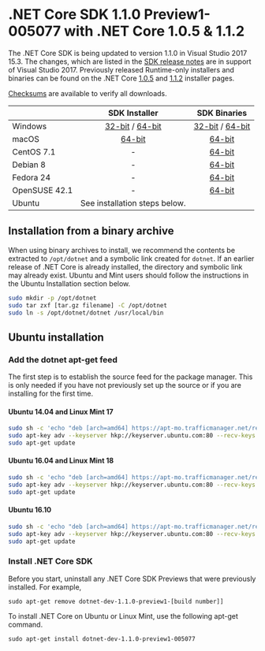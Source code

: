 # .NET Core SDK 1.1.0 Preview1-005077 with .NET Core 1.0.5 & 1.1.2

The .NET Core SDK is being updated to version 1.1.0 in Visual Studio 2017 15.3. The changes, which are listed in the [SDK release notes](https://github.com/dotnet/cli/releases/tag/v1.1.0-preview1-005077) are in support of Visual Studio 2017. Previously released Runtime-only installers and binaries can be found on the .NET Core [1.0.5](1.0.5-download.md) and [1.1.2](1.1.2-download.md) installer pages.

[Checksums](https://dotnetcli.blob.core.windows.net/dotnet/checksums/sdk-1.1.0-preview1-005077-SHA.txt) are available to verify all downloads.

|                         | SDK Installer                                                                                                        | SDK Binaries                                             |
| ----------------------- | :----------------------------------------------:                                                                     | :----------------------------------------------:         |
| Windows                 | [32-bit](https://download.microsoft.com/download/0/A/4/0A4563C2-B51F-49E5-BDAC-EE13566F1891/dotnet-dev-win-x86.1.1.0-preview1-005077.exe) / [64-bit](https://download.microsoft.com/download/0/A/4/0A4563C2-B51F-49E5-BDAC-EE13566F1891/dotnet-dev-win-x64.1.1.0-preview1-005077.exe)  | [32-bit](https://download.microsoft.com/download/3/5/C/35CD1308-BACB-4205-B998-3477F9EF5D0C/dotnet-dev-win-x86.1.1.0-preview1-005077.zip) / [64-bit](https://download.microsoft.com/download/3/5/C/35CD1308-BACB-4205-B998-3477F9EF5D0C/dotnet-dev-win-x64.1.1.0-preview1-005077.zip)
| macOS                   | [64-bit](https://download.microsoft.com/download/0/A/4/0A4563C2-B51F-49E5-BDAC-EE13566F1891/dotnet-dev-osx-x64.1.1.0-preview1-005077.pkg)                                                             | [64-bit](https://download.microsoft.com/download/3/5/C/35CD1308-BACB-4205-B998-3477F9EF5D0C/dotnet-dev-osx-x64.1.1.0-preview1-005077.tar.gz) |
| CentOS 7.1              | -                                                                                                                    | [64-bit](https://download.microsoft.com/download/3/5/C/35CD1308-BACB-4205-B998-3477F9EF5D0C/dotnet-dev-centos-x64.1.1.0-preview1-005077.tar.gz) |
| Debian 8                | -                                                                                                                    | [64-bit](https://download.microsoft.com/download/3/5/C/35CD1308-BACB-4205-B998-3477F9EF5D0C/dotnet-dev-debian-x64.1.1.0-preview1-005077.tar.gz) |
| Fedora 24               | -                                                                                                                    | [64-bit](https://download.microsoft.com/download/3/5/C/35CD1308-BACB-4205-B998-3477F9EF5D0C/dotnet-dev-fedora.24-x64.1.1.0-preview1-005077.tar.gz) |
| OpenSUSE 42.1           | -                                                                                                                    | [64-bit](https://download.microsoft.com/download/3/5/C/35CD1308-BACB-4205-B998-3477F9EF5D0C/dotnet-dev-opensuse.42.1-x64.1.1.0-preview1-005077.tar.gz) |
| Ubuntu | See installation steps below.                                                              |  |

## Installation from a binary archive

When using binary archives to install, we recommend the contents be extracted to `/opt/dotnet` and a symbolic link created for `dotnet`. If an earlier release of .NET Core is already installed, the directory and symbolic link may already exist. Ubuntu and Mint users should follow the instructions in the Ubuntu Installation section below.

```bash
sudo mkdir -p /opt/dotnet
sudo tar zxf [tar.gz filename] -C /opt/dotnet
sudo ln -s /opt/dotnet/dotnet /usr/local/bin
```

## Ubuntu installation

### Add the dotnet apt-get feed

The first step is to establish the source feed for the package manager. This is only needed if you have not previously set up the source or if you are installing for the first time.

#### Ubuntu 14.04 and Linux Mint 17

```bash
sudo sh -c 'echo "deb [arch=amd64] https://apt-mo.trafficmanager.net/repos/dotnet-release/ trusty main" > /etc/apt/sources.list.d/dotnetdev.list'
sudo apt-key adv --keyserver hkp://keyserver.ubuntu.com:80 --recv-keys 417A0893
sudo apt-get update
```

#### Ubuntu 16.04 and Linux Mint 18

```bash
sudo sh -c 'echo "deb [arch=amd64] https://apt-mo.trafficmanager.net/repos/dotnet-release/ xenial main" > /etc/apt/sources.list.d/dotnetdev.list'
sudo apt-key adv --keyserver hkp://keyserver.ubuntu.com:80 --recv-keys 417A0893
sudo apt-get update
```

#### Ubuntu 16.10

```bash
sudo sh -c 'echo "deb [arch=amd64] https://apt-mo.trafficmanager.net/repos/dotnet-release/ yakkety main" > /etc/apt/sources.list.d/dotnetdev.list'
sudo apt-key adv --keyserver hkp://keyserver.ubuntu.com:80 --recv-keys 417A0893
sudo apt-get update
```

### Install .NET Core SDK

Before you start, uninstall any .NET Core SDK Previews that were previously installed. For example,

```
sudo apt-get remove dotnet-dev-1.1.0-preview1-[build number]]
```

To install .NET Core on Ubuntu or Linux Mint, use the following apt-get command.

```
sudo apt-get install dotnet-dev-1.1.0-preview1-005077
```